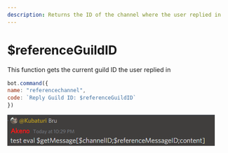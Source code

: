 ```yaml
---
description: Returns the ID of the channel where the user replied in
---
```


# $referenceGuildID

This function gets the current guild ID the user replied in

```javascript
bot.command({
name: "referencechannel",
code: `Reply Guild ID: $referenceGuildID`
})
```

![Heres an example (I know it says message ID but its basically the same)](<../../.gitbook/assets/image (14) (4) (4) (3) (1) (1) (1).png>)
